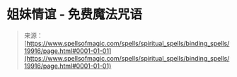 <!--yml

category: 未分类

date: 2024-06-12 19:02:18

-->

# 姐妹情谊 - 免费魔法咒语

> 来源：[https://www.spellsofmagic.com/spells/spiritual_spells/binding_spells/19916/page.html#0001-01-01](https://www.spellsofmagic.com/spells/spiritual_spells/binding_spells/19916/page.html#0001-01-01)
